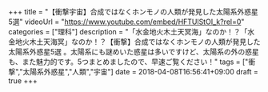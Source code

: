 +++
title =  "【衝撃宇宙】合成ではなくホンモノの人類が発見した太陽系外惑星5選"
videoUrl = "https://www.youtube.com/embed/HFTUlStOI_k?rel=0"
categories = ["理科"]
description = "「水金地火木土天冥海」なのか！？「水金地火木土天海冥」なのか！？【衝撃】合成ではなくホンモノの人類が発見した太陽系外惑星5選 。太陽系にも謎めいた惑星は多いですけど、太陽系の外の惑星も、また魅力的です。5つまとめましたので、早速ご覧ください！"
tags = ["衝撃","太陽系外惑星","人類","宇宙"]
date = 2018-04-08T16:56:41+09:00
draft = true
+++

